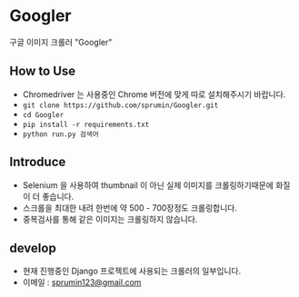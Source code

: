# Googler

구글 이미지 크롤러 "Googler"



## How to Use
- Chromedriver 는 사용중인 Chrome 버전에 맞게 따로 설치해주시기 바랍니다.
- `git clone https://github.com/sprumin/Googler.git`
- `cd Googler`
- `pip install -r requirements.txt`
- `python run.py 검색어`


## Introduce
- Selenium 을 사용하여 thumbnail 이 아닌 실제 이미지를 크롤링하기때문에 화질이 더 좋습니다.
- 스크롤을 최대한 내려 한번에 약 500 - 700장정도 크롤링합니다.
- 중복검사를 통해 같은 이미지는 크롤링하지 않습니다.


## develop
- 현재 진행중인 Django 프로젝트에 사용되는 크롤러의 일부입니다.
- 이메일 : sprumin123@gmail.com 